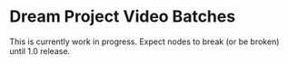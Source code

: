 # Dream Project Video Batches

This is currently work in progress. Expect nodes to break (or be broken) until 1.0 release.
